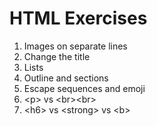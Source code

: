 # HTML Exercises

1. Images on separate lines
2. Change the title
3. Lists
4. Outline and sections
5. Escape sequences and emoji
6. &lt;p&gt; vs &lt;br&gt;&lt;br&gt;
7. &lt;h6&gt; vs &lt;strong&gt; vs &lt;b&gt;
